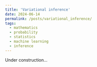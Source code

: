 ```yaml
---
title: 'Variational inference'
date: 2024-06-14
permalink: /posts/variational_inference/
tags:
  - mathematics
  - probability
  - statistics
  - machine learning
  - inference
---
```


Under construction...

